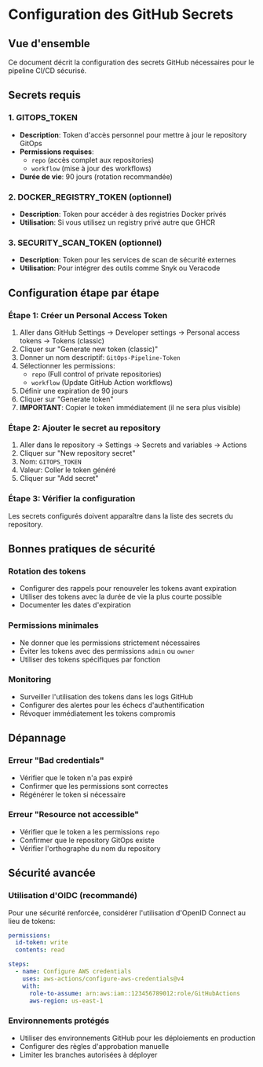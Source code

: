 # Configuration des GitHub Secrets

## Vue d'ensemble

Ce document décrit la configuration des secrets GitHub nécessaires pour le pipeline CI/CD sécurisé.

## Secrets requis

### 1. GITOPS_TOKEN
- **Description**: Token d'accès personnel pour mettre à jour le repository GitOps
- **Permissions requises**: 
  - `repo` (accès complet aux repositories)
  - `workflow` (mise à jour des workflows)
- **Durée de vie**: 90 jours (rotation recommandée)

### 2. DOCKER_REGISTRY_TOKEN (optionnel)
- **Description**: Token pour accéder à des registries Docker privés
- **Utilisation**: Si vous utilisez un registry privé autre que GHCR

### 3. SECURITY_SCAN_TOKEN (optionnel)
- **Description**: Token pour les services de scan de sécurité externes
- **Utilisation**: Pour intégrer des outils comme Snyk ou Veracode

## Configuration étape par étape

### Étape 1: Créer un Personal Access Token

1. Aller dans GitHub Settings → Developer settings → Personal access tokens → Tokens (classic)
2. Cliquer sur "Generate new token (classic)"
3. Donner un nom descriptif: `GitOps-Pipeline-Token`
4. Sélectionner les permissions:
   - `repo` (Full control of private repositories)
   - `workflow` (Update GitHub Action workflows)
5. Définir une expiration de 90 jours
6. Cliquer sur "Generate token"
7. **IMPORTANT**: Copier le token immédiatement (il ne sera plus visible)

### Étape 2: Ajouter le secret au repository

1. Aller dans le repository → Settings → Secrets and variables → Actions
2. Cliquer sur "New repository secret"
3. Nom: `GITOPS_TOKEN`
4. Valeur: Coller le token généré
5. Cliquer sur "Add secret"

### Étape 3: Vérifier la configuration

Les secrets configurés doivent apparaître dans la liste des secrets du repository.

## Bonnes pratiques de sécurité

### Rotation des tokens
- Configurer des rappels pour renouveler les tokens avant expiration
- Utiliser des tokens avec la durée de vie la plus courte possible
- Documenter les dates d'expiration

### Permissions minimales
- Ne donner que les permissions strictement nécessaires
- Éviter les tokens avec des permissions `admin` ou `owner`
- Utiliser des tokens spécifiques par fonction

### Monitoring
- Surveiller l'utilisation des tokens dans les logs GitHub
- Configurer des alertes pour les échecs d'authentification
- Révoquer immédiatement les tokens compromis

## Dépannage

### Erreur "Bad credentials"
- Vérifier que le token n'a pas expiré
- Confirmer que les permissions sont correctes
- Régénérer le token si nécessaire

### Erreur "Resource not accessible"
- Vérifier que le token a les permissions `repo`
- Confirmer que le repository GitOps existe
- Vérifier l'orthographe du nom du repository

## Sécurité avancée

### Utilisation d'OIDC (recommandé)
Pour une sécurité renforcée, considérer l'utilisation d'OpenID Connect au lieu de tokens:

```yaml
permissions:
  id-token: write
  contents: read

steps:
  - name: Configure AWS credentials
    uses: aws-actions/configure-aws-credentials@v4
    with:
      role-to-assume: arn:aws:iam::123456789012:role/GitHubActions
      aws-region: us-east-1
```

### Environnements protégés
- Utiliser des environnements GitHub pour les déploiements en production
- Configurer des règles d'approbation manuelle
- Limiter les branches autorisées à déployer